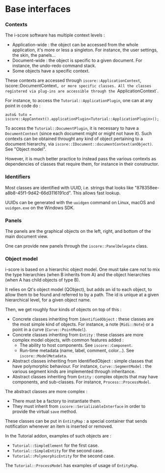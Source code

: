 # Base interfaces

### Contexts

The i-score software has multiple context levels : 

* Application-wide : the object can be accessed from the whole application, 
it's more or less a singleton. For instance, the user settings, the skin, the panels...
* Document-wide : the object is specific to a given document. For instance, 
the undo-redo command stack.
* Some objects have a specific context.

These contexts are accessed through `iscore::ApplicationContext`, 
iscore::DocumentContext`, or more specific classes.
All the classes registered via plug-ins are accessible through the
`ApplicationContext`.

For instance, to access the `Tutorial::ApplicationPlugin`, one can at any point 
in code do : 

    auto& tuto = iscore::AppContext().applicationPlugin<Tutorial::ApplicationPlugin>();
    
To access the `Tutorial::DocumentPlugin`, it is necessary to have a `DocumentContext` 
(since each document might or might not have it). Such contexts can be obtained 
throught any kind of object pertaining to a document hierarchy, via 
`iscore::IDocument::documentContext(anObject)`. See "Object model".

However, it is much better practice to instead pass the various contexts as 
dependencies of classes that require them, for instance in their constructor.

### Identifiers

Most classes are identified with UUID, i.e. strings that looks like 
"878358ee-a8b8-45f1-9d42-66d3116191cd". This allows fast lookup.

UUIDs can be generated with the `uuidgen` command on Linux, macOS
and `uuidgen.exe` on the Windows SDK.

### Panels

The panels are the graphical objects on the left, right, and bottom 
of the main document view. 

One can provide new panels through the `iscore::PanelDelegate` class.

### Object model

i-score is based on a hierarchic object model. One must take care not 
to mix the type hierarchies (when B inherits from A) and the object hierarchies 
(when A has child objects of type B).

It relies on Qt's object model (QObject), but adds an id to each object, 
to allow them to be found and referred to by a path. The id is unique at
a given hierarchical level, for a given object name. 

Then, we get roughly four kinds of objects on top of this :

* Concrete classes inheriting from `IdentifiedObject` : these classes are the most simple 
kind of objects. For instance, a note (`Midi::Note`) or a point in a curve (`Curve::PointModel`).
* Concrete classes inheriting from `Entity` : these classes are more complex model objects, 
with common features added : 
   * The ability to host components. See `iscore::Component`.
   * Run-time metadata (name, label, comment, color...). See `iscore::ModelMetadata`.
* Abstract classes inheriting from IdentifiedObject : simple classes that have polymorphic 
behaviour. For instance, `Curve::SegmentModel` : the various segment kinds are implemented 
through inheritance.
* Abstract classes inheriting from `Entity` : complex objects that may have components, 
and sub-classes. For instance, `Process::ProcessModel`.

The abstract classes are more complex : 

* There must be a factory to instantiate them.
* They must inherit from `iscore::SerializableInterface` in order to provide 
the virtual `save` method.

These classes can be put in `EntityMap` : a special container that sends notification 
whenever an item is inserted or removed.

In the Tutorial addon, examples of such objects are : 

* `Tutorial::SimpleElement` for the first case.
* `Tutorial::SimpleEntity` for the second case.
* `Tutorial::PolymorphicEntity` for the second case.

The `Tutorial::ProcessModel` has examples of usage of `EntityMap`.

